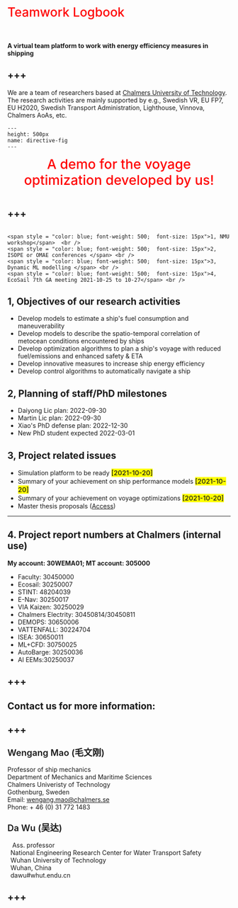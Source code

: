 # <span style = "color:red; font-weight: 500">Teamwork Logbook</span>
<br />

**A virtual team platform to work with energy efficiency measures in shipping**

+++
---


<!---

<center><span style = "background: green; color: yellow; font-weight: 1000; font-size: 30px; align: center"> "Save the Earth, not to find the next ..." </span></center>



--->

We are a team of researchers based at [Chalmers University of Technology](https://www.chalmers.se/en/departments/m2/Pages/default.aspx). 
The research activities are mainly supported by e.g., Swedish VR, EU FP7, EU H2020, Swedish Transport Administration, Lighthouse, Vinnova, Chalmers AoAs, etc.

```{figure} ./images/3dda_voyplan.gif
---
height: 500px
name: directive-fig
---
```
<center><span style = "color: red; font-weight: 500;  font-size: 30px">A demo for the voyage optimization developed by us!</span></center>  <br />


+++
---

```{admonition} <span style = "color:red; font-weight: 500; font-size: 20px"> Common issues in the upcoming month</span>

<span style = "color: blue; font-weight: 500;  font-size: 15px">1, NMU workshop</span>  <br />
<span style = "color: blue; font-weight: 500;  font-size: 15px">2, ISOPE or OMAE conferences </span> <br />
<span style = "color: blue; font-weight: 500;  font-size: 15px">3, Dynamic ML modelling </span> <br />
<span style = "color: blue; font-weight: 500;  font-size: 15px">4, EcoSail 7th GA meeting 2021-10-25 to 10-27</span> <br />

```



##  1, Objectives of our research activities
- Develop models to estimate a ship's fuel consumption and maneuverability
- Develop models to describe the spatio-temporal correlation of metocean conditions encountered by ships
- Develop optimization algorithms to plan a ship's voyage with reduced fuel/emissions and enhanced safety & ETA
- Develop innovative measures to increase ship energy efficiency
- Develop control algorithms to automatically navigate a ship

## 2, Planning of staff/PhD milestones

* Daiyong Lic plan: 2022-09-30
* Martin Lic plan: 2022-09-30
* Xiao's PhD defense plan: 2022-12-30 
* New PhD student expected 2022-03-01

## 3, Project related issues

* Simulation platform to be ready <span style = "background: yellow; font-size: 15px; font-weight:500"> [2021-10-20]</span> 
* Summary of your achievement on ship performance models <span style = "background: yellow; font-size: 15px; font-weight:500"> [2021-10-20]</span> 
* Summary of your achievement on voyage optimizations <span style = "background: yellow; font-size: 15px; font-weight:500"> [2021-10-20]</span> 
* Master thesis proposals ([Access](http://www.chalmers.se/en/departments/m2/education/master/Pages/examensarbete-p%c3%a5-mastersniva.aspx))


---

## 4. Project report numbers at Chalmers (internal use)
**My account: 30WEMA01;  MT account: 305000**
- Faculty: 30450000
- Ecosail: 30250007
- STINT: 48204039
- E-Nav: 30250017
- VIA Kaizen: 30250029
- Chalmers Electrity: 30450814/30450811
- DEMOPS: 30650006
- VATTENFALL: 30224704
- ISEA: 30650011
- ML+CFD: 30750025
- AutoBarge: 30250036
- AI EEMs:30250037

+++
---

## Contact us for more information:

+++
---

### <span style = "font-weight: 600; font-size: 20px">Wengang Mao (毛文刚)</span>

Professor of ship mechanics <br />
Department of Mechanics and Maritime Sciences <br />
Chalmers Univeristy of Technology <br />
Gothenburg, Sweden <br />
Email: wengang.mao@chalmers.se <br />
Phone: + 46 (0) 31 772 1483 <br />

### <span style = "font-weight: 600; font-size: 20px">Da Wu (吴达) </span>

<head> 
    <script defer src="https://use.fontawesome.com/releases/v5.0.13/js/all.js"></script> 
    <script defer src="https://use.fontawesome.com/releases/v5.0.13/js/v4-shims.js"></script> 
</head> 
<link rel="stylesheet" href="https://use.fontawesome.com/releases/v5.0.13/css/all.css">
<i class="fas fa-user-graduate"></i>&ensp;&nbsp;Ass. professor <br />
<i class="fas fa-chalkboard-teacher"></i>&ensp;National Engineering Research Center for Water Transport Safety <br />
<i class="fas fa-graduation-cap"></i>&ensp;Wuhan University of Technology <br />
<i class="fas fa-map"></i>&ensp;Wuhan, China  <br />
<i class="fas fa-shipping-fast"></i>&ensp;dawu#whut.endu.cn

+++
---